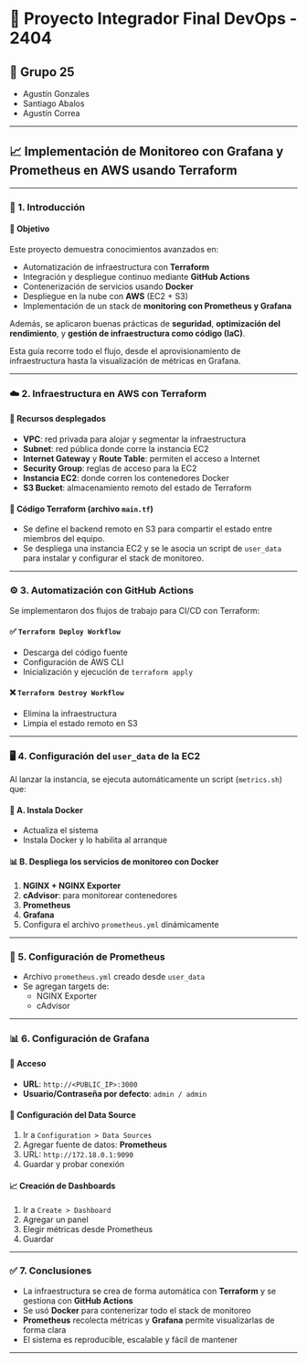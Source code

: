 # 🚀 Proyecto Integrador Final DevOps - 2404

## 👥 Grupo 25

- Agustín Gonzales  
- Santiago Abalos  
- Agustín Correa  

---

## 📈 Implementación de Monitoreo con Grafana y Prometheus en AWS usando Terraform

---

### 🧠 1. Introducción

#### 🎯 Objetivo

Este proyecto demuestra conocimientos avanzados en:

- Automatización de infraestructura con **Terraform**
- Integración y despliegue continuo mediante **GitHub Actions**
- Contenerización de servicios usando **Docker**
- Despliegue en la nube con **AWS** (EC2 + S3)
- Implementación de un stack de **monitoring con Prometheus y Grafana**

Además, se aplicaron buenas prácticas de **seguridad**, **optimización del rendimiento**, y **gestión de infraestructura como código (IaC)**.

Esta guía recorre todo el flujo, desde el aprovisionamiento de infraestructura hasta la visualización de métricas en Grafana.

---

### ☁️ 2. Infraestructura en AWS con Terraform

#### 🔧 Recursos desplegados

- **VPC**: red privada para alojar y segmentar la infraestructura
- **Subnet**: red pública donde corre la instancia EC2
- **Internet Gateway** y **Route Table**: permiten el acceso a Internet
- **Security Group**: reglas de acceso para la EC2
- **Instancia EC2**: donde corren los contenedores Docker
- **S3 Bucket**: almacenamiento remoto del estado de Terraform

#### 📄 Código Terraform (archivo `main.tf`)

- Se define el backend remoto en S3 para compartir el estado entre miembros del equipo.
- Se despliega una instancia EC2 y se le asocia un script de `user_data` para instalar y configurar el stack de monitoreo.


---

### ⚙️ 3. Automatización con GitHub Actions

Se implementaron dos flujos de trabajo para CI/CD con Terraform:

#### ✅ `Terraform Deploy Workflow`

- Descarga del código fuente
- Configuración de AWS CLI
- Inicialización y ejecución de `terraform apply`

#### ❌ `Terraform Destroy Workflow`

- Elimina la infraestructura
- Limpia el estado remoto en S3


---

### 🖥️ 4. Configuración del `user_data` de la EC2

Al lanzar la instancia, se ejecuta automáticamente un script (`metrics.sh`) que:

#### 🐳 A. Instala Docker
- Actualiza el sistema
- Instala Docker y lo habilita al arranque

#### 📊 B. Despliega los servicios de monitoreo con Docker
1. **NGINX + NGINX Exporter**
2. **cAdvisor**: para monitorear contenedores
3. **Prometheus**
4. **Grafana**
5. Configura el archivo `prometheus.yml` dinámicamente

---

### 📡 5. Configuración de Prometheus

- Archivo `prometheus.yml` creado desde `user_data`
- Se agregan targets de:
  - NGINX Exporter
  - cAdvisor

---

### 📊 6. Configuración de Grafana

#### 🔐 Acceso
- **URL**: `http://<PUBLIC_IP>:3000`
- **Usuario/Contraseña por defecto**: `admin / admin`

#### 🔌 Configuración del Data Source
1. Ir a `Configuration > Data Sources`
2. Agregar fuente de datos: **Prometheus**
3. URL: `http://172.18.0.1:9090`
4. Guardar y probar conexión

#### 📈 Creación de Dashboards
1. Ir a `Create > Dashboard`
2. Agregar un panel
3. Elegir métricas desde Prometheus
4. Guardar

---

### ✅ 7. Conclusiones

- La infraestructura se crea de forma automática con **Terraform** y se gestiona con **GitHub Actions**
- Se usó **Docker** para contenerizar todo el stack de monitoreo
- **Prometheus** recolecta métricas y **Grafana** permite visualizarlas de forma clara
- El sistema es reproducible, escalable y fácil de mantener

---
